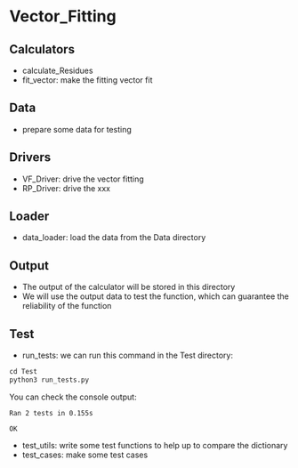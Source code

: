 # Vector_Fitting
## Calculators
- calculate_Residues
- fit_vector: make the fitting vector fit

## Data
- prepare some data for testing

## Drivers
- VF_Driver: drive the vector fitting
- RP_Driver: drive the xxx

## Loader
- data_loader: load the data from the Data directory

## Output
- The output of the calculator will be stored in this directory
- We will use the output data to test the function, which can guarantee the reliability of the function

## Test
- run_tests: we can run this command in the Test directory:
```python
cd Test
python3 run_tests.py
```
You can check the console output:
```
Ran 2 tests in 0.155s

OK
```
- test_utils: write some test functions to help up to compare the dictionary
- test_cases: make some test cases
